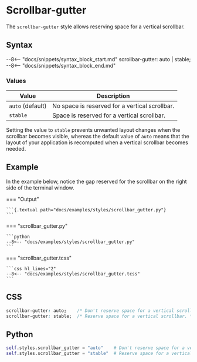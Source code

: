 # Scrollbar-gutter

The `scrollbar-gutter` style allows reserving space for a vertical scrollbar.

## Syntax

--8<-- "docs/snippets/syntax_block_start.md"
scrollbar-gutter: auto | stable;
--8<-- "docs/snippets/syntax_block_end.md"

### Values

| Value            | Description                                    |
|------------------|------------------------------------------------|
| `auto` (default) | No space is reserved for a vertical scrollbar. |
| `stable`         | Space is reserved for a vertical scrollbar.    |

Setting the value to `stable` prevents unwanted layout changes when the scrollbar becomes visible, whereas the default value of `auto` means that the layout of your application is recomputed when a vertical scrollbar becomes needed.

## Example

In the example below, notice the gap reserved for the scrollbar on the right side of the
terminal window.

=== "Output"

    ```{.textual path="docs/examples/styles/scrollbar_gutter.py"}
    ```

=== "scrollbar_gutter.py"

    ```python
    --8<-- "docs/examples/styles/scrollbar_gutter.py"
    ```

=== "scrollbar_gutter.tcss"

    ```css hl_lines="2"
    --8<-- "docs/examples/styles/scrollbar_gutter.tcss"
    ```

## CSS

```css
scrollbar-gutter: auto;    /* Don't reserve space for a vertical scrollbar. */
scrollbar-gutter: stable;  /* Reserve space for a vertical scrollbar. */
```

## Python

```python
self.styles.scrollbar_gutter = "auto"    # Don't reserve space for a vertical scrollbar.
self.styles.scrollbar_gutter = "stable"  # Reserve space for a vertical scrollbar.
```
